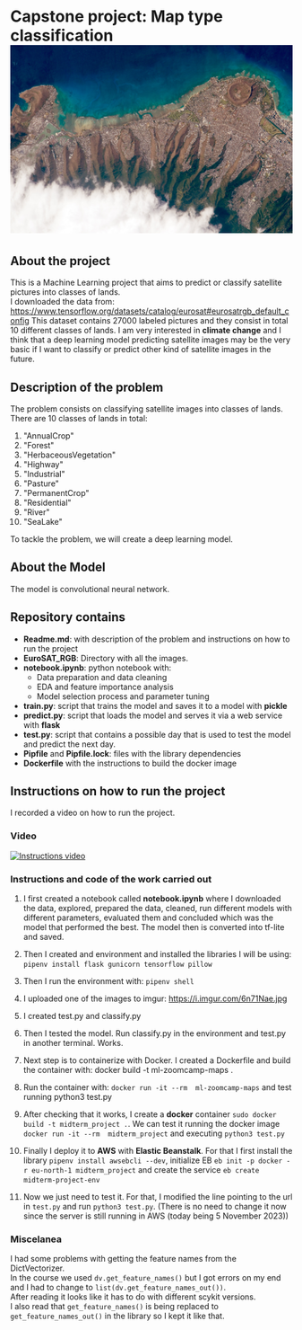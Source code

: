 #  Capstone project: Map type classification![honolulu](https://github.com/batxes/MLzoomcamp/blob/main/capstone1/image.jpg)

## About the project

This is a Machine Learning project that aims to predict or classify satellite pictures into classes of lands.  
I downloaded the data from: https://www.tensorflow.org/datasets/catalog/eurosat#eurosatrgb_default_config
This dataset contains 27000 labeled pictures and they consist in total 10 different classes of lands.
I am very interested in **climate change** and I think that a deep learning model predicting satellite images may be the very basic if I want to classify or predict other kind of satellite images in the future.  

## Description of the problem

The problem consists on classifying satellite images into classes of lands. There are 10 classes of lands in total:
1. "AnnualCrop"
1. "Forest"
1. "HerbaceousVegetation"
1. "Highway"
1. "Industrial"
1. "Pasture"
1. "PermanentCrop"
1. "Residential"
1. "River"
1. "SeaLake"

To tackle the problem, we will create a deep learning model.

## About the Model

The model is convolutional neural network.

## Repository contains

 - **Readme.md**: with description of the problem and instructions on how to run the project
 - **EuroSAT_RGB**: Directory with all the images.
 - **notebook.ipynb**: python notebook with:
	 - Data preparation and data cleaning
	 - EDA and feature importance analysis
	 - Model selection process and parameter tuning
 - **train.py**: script that trains the model and saves it to a model with **pickle**
 - **predict.py**: script that loads the model and serves it via a web service with **flask**
 - **test.py**: script that contains a possible day that is used to test the model and predict the next day.
 - **Pipfile** and **Pipfile.lock**: files with the library dependencies
 - **Dockerfile** with the instructions to build the docker image
 

## Instructions on how to run the project
I recorded a video on how to run the project. 
### Video

[![Instructions video](https://img.youtube.com/vi/rLU9D3jbrng/maxresdefault.jpg)](https://youtu.be/rLU9D3jbrng)



### Instructions and code of the work carried out


 1. I first created a notebook called **notebook.ipynb** where I downloaded the data, explored, prepared the data, cleaned, run different models with different parameters, evaluated them and concluded which was the model that performed the best. The model then is converted into tf-lite and saved.
 2.  Then I created and environment and installed the libraries I will be using: `pipenv install flask gunicorn tensorflow pillow`
 3. Then I run the environment with: `pipenv shell`
 4. I uploaded one of the images to imgur: https://i.imgur.com/6n71Nae.jpg
 5. I created test.py and classify.py
 6. Then I tested the model. Run classify.py in the environment and test.py in another terminal. Works.
 7. Next step is to containerize with Docker. I created a Dockerfile and build the container with: docker build -t ml-zoomcamp-maps .
 8. Run the container with: `docker run -it --rm  ml-zoomcamp-maps` and test running python3 test.py 


 7. After checking that it works, I create a **docker** container `sudo docker build -t midterm_project .`. We can test it running the docker image `docker run -it --rm  midterm_project` and executing `python3 test.py`
 8. Finally I deploy it to **AWS** with **Elastic Beanstalk**. For that I first install the library `pipenv install awsebcli --dev`, initialize EB `eb init -p docker -r eu-north-1 midterm_project` and create the service `eb create midterm-project-env`
 9. Now we just need to test it. For that, I modified the line pointing to the url in `test.py` and run `python3 test.py`. (There is no need to change it now since the server is still running in AWS (today being 5 November 2023))

### Miscelanea
I had some problems with getting the feature names from the DictVectorizer.  
In the course we used `dv.get_feature_names()` but I got errors on my end and I had to change to `list(dv.get_feature_names_out())`.  
After reading it looks like it has to do with different scykit versions.  
I also read that `get_feature_names()` is being replaced to `get_feature_names_out()` in the library so I kept it like that.  



